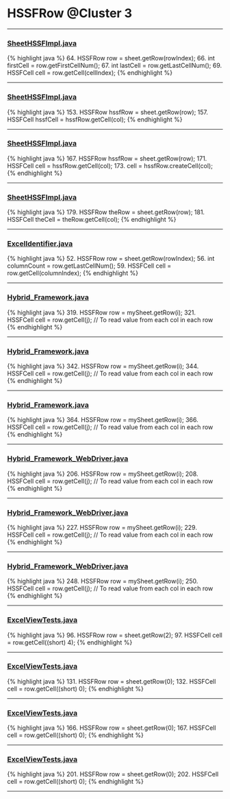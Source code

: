 # HSSFRow @Cluster 3

***

### [SheetHSSFImpl.java](https://searchcode.com/codesearch/view/72854680/)
{% highlight java %}
64. HSSFRow row = sheet.getRow(rowIndex);
66.   int firstCell = row.getFirstCellNum();
67.     int lastCell = row.getLastCellNum();
69.       HSSFCell cell = row.getCell(cellIndex);
{% endhighlight %}

***

### [SheetHSSFImpl.java](https://searchcode.com/codesearch/view/72854680/)
{% highlight java %}
153. HSSFRow hssfRow = sheet.getRow(row);
157. HSSFCell hssfCell = hssfRow.getCell(col);
{% endhighlight %}

***

### [SheetHSSFImpl.java](https://searchcode.com/codesearch/view/72854680/)
{% highlight java %}
167. HSSFRow hssfRow = sheet.getRow(row);
171. HSSFCell cell = hssfRow.getCell(col);
173.     cell = hssfRow.createCell(col);
{% endhighlight %}

***

### [SheetHSSFImpl.java](https://searchcode.com/codesearch/view/72854680/)
{% highlight java %}
179. HSSFRow theRow = sheet.getRow(row);
181.     HSSFCell theCell = theRow.getCell(col);
{% endhighlight %}

***

### [ExcelIdentifier.java](https://searchcode.com/codesearch/view/52992680/)
{% highlight java %}
52. HSSFRow row = sheet.getRow(rowIndex);
56.     int columnCount = row.getLastCellNum();
59.         HSSFCell cell = row.getCell(columnIndex);
{% endhighlight %}

***

### [Hybrid_Framework.java](https://searchcode.com/codesearch/view/71798596/)
{% highlight java %}
319. HSSFRow row = mySheet.getRow(i);
321.     HSSFCell cell = row.getCell(j); // To read value from each col in each row
{% endhighlight %}

***

### [Hybrid_Framework.java](https://searchcode.com/codesearch/view/71798596/)
{% highlight java %}
342. HSSFRow row = mySheet.getRow(i);
344.     HSSFCell cell = row.getCell(j); // To read value from each col in each row
{% endhighlight %}

***

### [Hybrid_Framework.java](https://searchcode.com/codesearch/view/71798596/)
{% highlight java %}
364. HSSFRow row = mySheet.getRow(i);
366.     HSSFCell cell = row.getCell(j); // To read value from each col in each row
{% endhighlight %}

***

### [Hybrid_Framework_WebDriver.java](https://searchcode.com/codesearch/view/71798609/)
{% highlight java %}
206. HSSFRow row = mySheet.getRow(i);
208.     HSSFCell cell = row.getCell(j); // To read value from each col in each row
{% endhighlight %}

***

### [Hybrid_Framework_WebDriver.java](https://searchcode.com/codesearch/view/71798609/)
{% highlight java %}
227. HSSFRow row = mySheet.getRow(i);
229.     HSSFCell cell = row.getCell(j); // To read value from each col in each row
{% endhighlight %}

***

### [Hybrid_Framework_WebDriver.java](https://searchcode.com/codesearch/view/71798609/)
{% highlight java %}
248. HSSFRow row = mySheet.getRow(i);
250.     HSSFCell cell = row.getCell(j); // To read value from each col in each row
{% endhighlight %}

***

### [ExcelViewTests.java](https://searchcode.com/codesearch/view/72414056/)
{% highlight java %}
96. HSSFRow row = sheet.getRow(2);
97. HSSFCell cell = row.getCell((short) 4);
{% endhighlight %}

***

### [ExcelViewTests.java](https://searchcode.com/codesearch/view/72414056/)
{% highlight java %}
131. HSSFRow row = sheet.getRow(0);
132. HSSFCell cell = row.getCell((short) 0);
{% endhighlight %}

***

### [ExcelViewTests.java](https://searchcode.com/codesearch/view/72414056/)
{% highlight java %}
166. HSSFRow row = sheet.getRow(0);
167. HSSFCell cell = row.getCell((short) 0);
{% endhighlight %}

***

### [ExcelViewTests.java](https://searchcode.com/codesearch/view/72414056/)
{% highlight java %}
201. HSSFRow row = sheet.getRow(0);
202. HSSFCell cell = row.getCell((short) 0);
{% endhighlight %}

***

